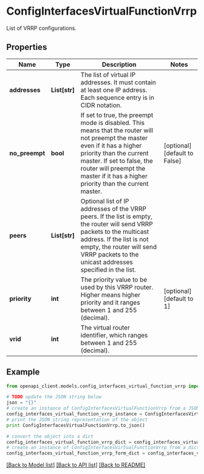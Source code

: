 # ConfigInterfacesVirtualFunctionVrrp

List of VRRP configurations.

## Properties

Name | Type | Description | Notes
------------ | ------------- | ------------- | -------------
**addresses** | **List[str]** | The list of virtual IP addresses. It must contain at least one IP address. Each sequence entry is in CIDR notation. | 
**no_preempt** | **bool** | If set to true, the preempt mode is disabled. This means that the router will not preempt the master even if it has a higher priority than the current master. If set to false, the router will preempt the master if it has a higher priority than the current master. | [optional] [default to False]
**peers** | **List[str]** | Optional list of IP addresses of the VRRP peers. If the list is empty, the router will send VRRP packets to the multicast address. If the list is not empty, the router will send VRRP packets to the unicast addresses specified in the list. | 
**priority** | **int** | The priority value to be used by this VRRP router. Higher means higher priority and it ranges between 1 and 255 (decimal). | [optional] [default to 1]
**vrid** | **int** | The virtual router identifier, which ranges between 1 and 255 (decimal). | 

## Example

```python
from openapi_client.models.config_interfaces_virtual_function_vrrp import ConfigInterfacesVirtualFunctionVrrp

# TODO update the JSON string below
json = "{}"
# create an instance of ConfigInterfacesVirtualFunctionVrrp from a JSON string
config_interfaces_virtual_function_vrrp_instance = ConfigInterfacesVirtualFunctionVrrp.from_json(json)
# print the JSON string representation of the object
print ConfigInterfacesVirtualFunctionVrrp.to_json()

# convert the object into a dict
config_interfaces_virtual_function_vrrp_dict = config_interfaces_virtual_function_vrrp_instance.to_dict()
# create an instance of ConfigInterfacesVirtualFunctionVrrp from a dict
config_interfaces_virtual_function_vrrp_form_dict = config_interfaces_virtual_function_vrrp.from_dict(config_interfaces_virtual_function_vrrp_dict)
```
[[Back to Model list]](../README.md#documentation-for-models) [[Back to API list]](../README.md#documentation-for-api-endpoints) [[Back to README]](../README.md)


